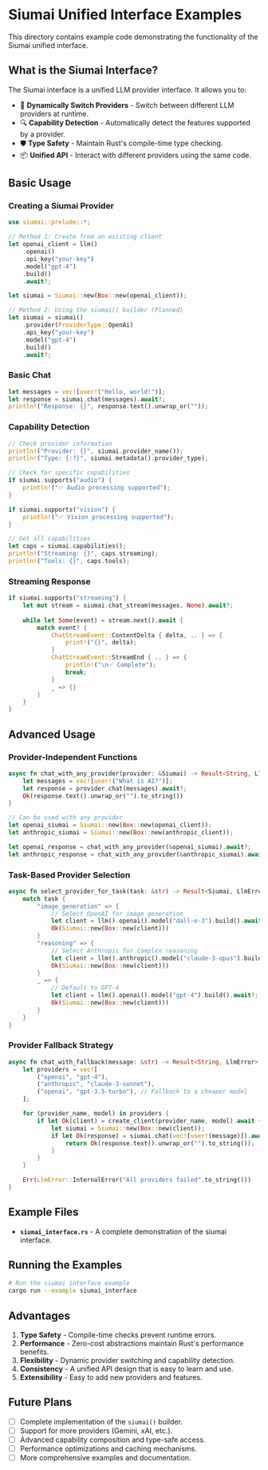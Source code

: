 # Siumai Unified Interface Examples

This directory contains example code demonstrating the functionality of the Siumai unified interface.

## What is the Siumai Interface?

The Siumai interface is a unified LLM provider interface. It allows you to:

- 🔄 **Dynamically Switch Providers** - Switch between different LLM providers at runtime.
- 🔍 **Capability Detection** - Automatically detect the features supported by a provider.
- 🛡️ **Type Safety** - Maintain Rust's compile-time type checking.
- 📦 **Unified API** - Interact with different providers using the same code.

## Basic Usage

### Creating a Siumai Provider

```rust
use siumai::prelude::*;

// Method 1: Create from an existing client
let openai_client = llm()
    .openai()
    .api_key("your-key")
    .model("gpt-4")
    .build()
    .await?;

let siumai = Siumai::new(Box::new(openai_client));

// Method 2: Using the siumai() builder (Planned)
let siumai = siumai()
    .provider(ProviderType::OpenAi)
    .api_key("your-key")
    .model("gpt-4")
    .build()
    .await?;
```

### Basic Chat

```rust
let messages = vec![user!("Hello, world!")];
let response = siumai.chat(messages).await?;
println!("Response: {}", response.text().unwrap_or(""));
```

### Capability Detection

```rust
// Check provider information
println!("Provider: {}", siumai.provider_name());
println!("Type: {:?}", siumai.metadata().provider_type);

// Check for specific capabilities
if siumai.supports("audio") {
    println!("✅ Audio processing supported");
}

if siumai.supports("vision") {
    println!("✅ Vision processing supported");
}

// Get all capabilities
let caps = siumai.capabilities();
println!("Streaming: {}", caps.streaming);
println!("Tools: {}", caps.tools);
```

### Streaming Response

```rust
if siumai.supports("streaming") {
    let mut stream = siumai.chat_stream(messages, None).await?;
    
    while let Some(event) = stream.next().await {
        match event? {
            ChatStreamEvent::ContentDelta { delta, .. } => {
                print!("{}", delta);
            }
            ChatStreamEvent::StreamEnd { .. } => {
                println!("\n✅ Complete");
                break;
            }
            _ => {}
        }
    }
}
```

## Advanced Usage

### Provider-Independent Functions

```rust
async fn chat_with_any_provider(provider: &Siumai) -> Result<String, LlmError> {
    let messages = vec![user!("What is AI?")];
    let response = provider.chat(messages).await?;
    Ok(response.text().unwrap_or("").to_string())
}

// Can be used with any provider
let openai_siumai = Siumai::new(Box::new(openai_client));
let anthropic_siumai = Siumai::new(Box::new(anthropic_client));

let openai_response = chat_with_any_provider(&openai_siumai).await?;
let anthropic_response = chat_with_any_provider(&anthropic_siumai).await?;
```

### Task-Based Provider Selection

```rust
async fn select_provider_for_task(task: &str) -> Result<Siumai, LlmError> {
    match task {
        "image_generation" => {
            // Select OpenAI for image generation
            let client = llm().openai().model("dall-e-3").build().await?;
            Ok(Siumai::new(Box::new(client)))
        }
        "reasoning" => {
            // Select Anthropic for complex reasoning
            let client = llm().anthropic().model("claude-3-opus").build().await?;
            Ok(Siumai::new(Box::new(client)))
        }
        _ => {
            // Default to GPT-4
            let client = llm().openai().model("gpt-4").build().await?;
            Ok(Siumai::new(Box::new(client)))
        }
    }
}
```

### Provider Fallback Strategy

```rust
async fn chat_with_fallback(message: &str) -> Result<String, LlmError> {
    let providers = vec![
        ("openai", "gpt-4"),
        ("anthropic", "claude-3-sonnet"),
        ("openai", "gpt-3.5-turbo"), // Fallback to a cheaper model
    ];

    for (provider_name, model) in providers {
        if let Ok(client) = create_client(provider_name, model).await {
            let siumai = Siumai::new(Box::new(client));
            if let Ok(response) = siumai.chat(vec![user!(message)]).await {
                return Ok(response.text().unwrap_or("").to_string());
            }
        }
    }

    Err(LlmError::InternalError("All providers failed".to_string()))
}
```

## Example Files

- **`siumai_interface.rs`** - A complete demonstration of the siumai interface.

## Running the Examples

```bash
# Run the siumai interface example
cargo run --example siumai_interface

```


## Advantages

1.  **Type Safety** - Compile-time checks prevent runtime errors.
2.  **Performance** - Zero-cost abstractions maintain Rust's performance benefits.
3.  **Flexibility** - Dynamic provider switching and capability detection.
4.  **Consistency** - A unified API design that is easy to learn and use.
5.  **Extensibility** - Easy to add new providers and features.

## Future Plans

- [ ] Complete implementation of the `siumai()` builder.
- [ ] Support for more providers (Gemini, xAI, etc.).
- [ ] Advanced capability composition and type-safe access.
- [ ] Performance optimizations and caching mechanisms.
- [ ] More comprehensive examples and documentation.
